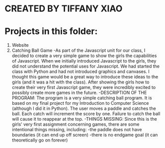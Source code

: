 # CREATED BY TIFFANY XIAO

# Projects in this folder:
1. Website
2. Catching Ball Game
  -As part of the Javascript unit for our class, I decided to create a very simple game to show the girls the capabilities of Javascript. When we initially introduced Javascript to the girls, they did not understand the potential uses for Javascript. We had started the class with Python and had not introduced graphics and canvases. I thought this game would be a great way to introduce these ideas to the girls (and it was a hit with the class). After showing the girls how to create their very first Javascript game, they were incredibly excited to possibly create more games in the future.
  -DESCRIPTION OF THE PROGRAM:
    The program is a very simple catching ball program. It is based on my final project for my Introduction to Computer Science (although I did it in Python). The user moves a paddle and catches the ball. Each catch will increment the score by one. Failure to catch the ball will cause it to reappear at the top.
  -THINGS MISSING:
    Since this is the girls' very first assignment concerning games, there are some intentional things missing, including:
    -the paddle does not have boundaries (it can end up off screen)
    -there is no endgame goal (it can theoretically go on forever)
